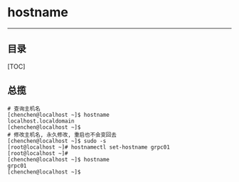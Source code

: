 # hostname

---



## 目录

[TOC]



## 总揽

```shell
# 查询主机名
[chenchen@localhost ~]$ hostname
localhost.localdomain
[chenchen@localhost ~]$ 
# 修改主机名, 永久修改, 重启也不会变回去
[chenchen@localhost ~]$ sudo -s
[root@localhost ~]# hostnamectl set-hostname grpc01
[root@localhost ~]# 
[chenchen@localhost ~]$ hostname
grpc01
[chenchen@localhost ~]$
```


